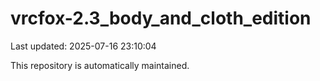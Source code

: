 # vrcfox-2.3_body_and_cloth_edition

Last updated: 2025-07-16 23:10:04

This repository is automatically maintained.

